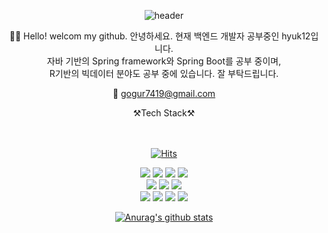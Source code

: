 <div align=center>

![header](https://capsule-render.vercel.app/api?type=waving&color=auto&height=300&section=header&text=Welcome%20&fontSize=90&animation=fadeIn&fontAlignY=38&desc=GitHub%20Hyuk12%2!&descAlignY=51&descAlign=62)
</br>

🙋‍♂️ Hello! welcom my github.
안녕하세요.  현재 백엔드 개발자 공부중인 hyuk12입니다.</br>
자바 기반의 Spring framework와 Spring Boot를 공부 중이며,</br>
R기반의 빅데이터 분야도 공부 중에 있습니다.
잘 부탁드립니다.

📧 gogur7419@gmail.com

<center>⚒️Tech Stack⚒</center></br></br>

  
[![Hits](https://hits.seeyoufarm.com/api/count/incr/badge.svg?url=https%3A%2F%2Fwww.github.com%2Fhyuk12&count_bg=%2379C83D&title_bg=%23555555&icon=&icon_color=%23E7E7E7&title=hits&edge_flat=false)](https://hits.seeyoufarm.com)

<img src="https://img.shields.io/badge/HTML5-E34F26?style=flat-square&logo=HTML5&logoColor=white"> <img src="https://img.shields.io/badge/CSS3-1572B6?style=flat-square&logo=CSS3&logoColor=white"> <img src="https://img.shields.io/badge/JavaScript-F7DF1E?style=flat-square&logo=JavaScript&logoColor=white"> <img src="https://img.shields.io/badge/Android-3DDC84?style=flat-square&logo=Android&logoColor=white"/> </br>
<img src="https://img.shields.io/badge/Spring-6DB33F?style=flat-square&logo=Spring&logoColor=white"> <img src="https://img.shields.io/badge/Spring Boot-6DB33F?style=flat-square&logo=Spring Boot&logoColor=white"> <img src="https://img.shields.io/badge/Spring Security-6DB33F?style=flat-square&logo=Spring Security&logoColor=white"></br>
<img src="https://img.shields.io/badge/R-276DC3?style=flat-square&logo=R&logoColor=white"> <img src="https://img.shields.io/badge/Python-3776AB?style=flat-square&logo=Python&logoColor=white"> <img src="https://img.shields.io/badge/Java-3776AB?style=flat-square&logo=Java&logoColor=white"> <img src="https://img.shields.io/badge/MariaDB-003545?style=flat-square&logo=MariaDB&logoColor=white">

[![Anurag's github stats](https://github-readme-stats.vercel.app/api?username=hyuk12)](https://github.com/anuraghazra/github-readme-stats)
